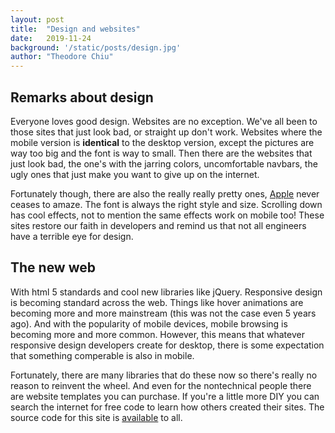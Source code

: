 ```yaml
---
layout: post
title:  "Design and websites"
date:   2019-11-24
background: '/static/posts/design.jpg'
author: "Theodore Chiu"
---
```


## Remarks about design
Everyone loves good design. Websites are no exception. We've all been to those sites that just look
bad, or straight up don't work. Websites where the mobile version is __identical__ to the desktop
version, except the pictures are way too big and the font is way to small. Then there are the websites
that just look bad, the one's with the jarring colors, uncomfortable navbars, the ugly ones that just
make you want to give up on the internet. 

Fortunately though, there are also the really really pretty ones, [Apple](https://apple.com) never ceases
to amaze. The font is always the right style and size. Scrolling down has cool effects, not to mention
the same effects work on mobile too! These sites restore our faith in developers and remind us
that not all engineers have a terrible eye for design.

## The new web
With html 5 standards and cool new libraries like jQuery. Responsive design is becoming standard across
the web. Things like hover animations are becoming more and more mainstream (this was not the case even
5 years ago). And with the popularity of mobile devices, mobile browsing is becoming more and more
common. However, this means that whatever responsive design developers create for desktop, there is some
expectation that something comperable is also in mobile. 

Fortunately, there are many libraries that do these now so there's really no reason to reinvent the
wheel. And even for the nontechnical people there are website templates you can purchase. If you're
a little more DIY you can search the internet for free code to learn how others created their sites.
The source code for this site is [available](https://github.com/theochiu/theochiu.github.io) to all.


